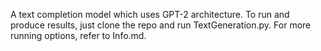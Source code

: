 A text completion model which uses GPT-2 architecture.
To run and produce results, just clone the repo and run TextGeneration.py.
For more running options, refer to Info.md.
